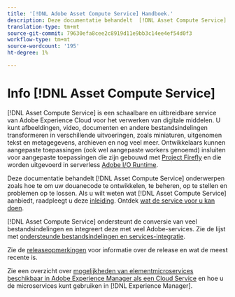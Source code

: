 ```yaml
---
title: '[!DNL Adobe Asset Compute Service] Handboek.'
description: Deze documentatie behandelt  [!DNL Asset Compute Service] taken zoals inleiding, hoe te om, uw douanecode te ontwikkelen te beheren op te stellen en problemen op te lossen.
translation-type: tm+mt
source-git-commit: 79630efa8cee2c8919d11e9bb3c14ee4ef54d0f3
workflow-type: tm+mt
source-wordcount: '195'
ht-degree: 1%

---
```



# Info [!DNL Asset Compute Service]

[!DNL Asset Compute Service] is een schaalbare en uitbreidbare service van Adobe Experience Cloud voor het verwerken van digitale middelen. U kunt afbeeldingen, video, documenten en andere bestandsindelingen transformeren in verschillende uitvoeringen, zoals miniaturen, uitgenomen tekst en metagegevens, archieven en nog veel meer. Ontwikkelaars kunnen aangepaste toepassingen (ook wel aangepaste workers genoemd) insluiten voor aangepaste toepassingen die zijn gebouwd met [Project Firefly](https://www.adobe.io/apis/experienceplatform/project-firefly/docs.html) en die worden uitgevoerd in serverless [Adobe I/O Runtime](https://www.adobe.io/apis/experienceplatform/runtime.html).

Deze documentatie behandelt [!DNL Asset Compute Service] onderwerpen zoals hoe te om uw douanecode te ontwikkelen, te beheren, op te stellen en problemen op te lossen. Als u wilt weten wat [!DNL Asset Compute Service] aanbiedt, raadpleegt u deze [inleiding](introduction.md). Ontdek [wat de service voor u kan doen](introduction.md#possible-use-cases-benefits).

[!DNL Asset Compute Service] ondersteunt de conversie van veel bestandsindelingen en integreert deze met veel Adobe-services. Zie de lijst met [ondersteunde bestandsindelingen en services-integratie](https://experienceleague.adobe.com/docs/experience-manager-cloud-service/assets/file-format-support.html).

Zie de [releaseopmerkingen](/help/release-notes.md) voor informatie over de release en wat de meest recente is.

Zie een overzicht over [mogelijkheden van elementmicroservices beschikbaar in Adobe Experience Manager als een Cloud Service](https://experienceleague.adobe.com/docs/experience-manager-cloud-service/assets/asset-microservices-overview.html) en hoe u de microservices kunt gebruiken in [!DNL Experience Manager].

<!--
Possible to record the below info here in this landing page to centralize the miscellaneous info about Asset Compute Service?
 List of dependencies and requirements SDK, CLI, Devtools, etc.? Or may be a link to the prerequisites.
 Introduction video when Tech Marketing team shares one.
-->
